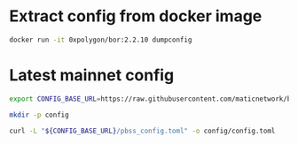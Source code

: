 # Extract config from docker image

```bash
docker run -it 0xpolygon/bor:2.2.10 dumpconfig
```

# Latest mainnet config

```bash
export CONFIG_BASE_URL=https://raw.githubusercontent.com/maticnetwork/bor/refs/heads/master/packaging/templates/mainnet-v1/sentry/sentry/bor

mkdir -p config

curl -L "${CONFIG_BASE_URL}/pbss_config.toml" -o config/config.toml
```
